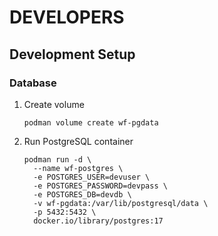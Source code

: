 # DEVELOPERS

## Development Setup

### Database

1. Create volume

    ```shell
    podman volume create wf-pgdata
    ```

2. Run PostgreSQL container

    ```shell
    podman run -d \
      --name wf-postgres \
      -e POSTGRES_USER=devuser \
      -e POSTGRES_PASSWORD=devpass \
      -e POSTGRES_DB=devdb \
      -v wf-pgdata:/var/lib/postgresql/data \
      -p 5432:5432 \
      docker.io/library/postgres:17
    ```
